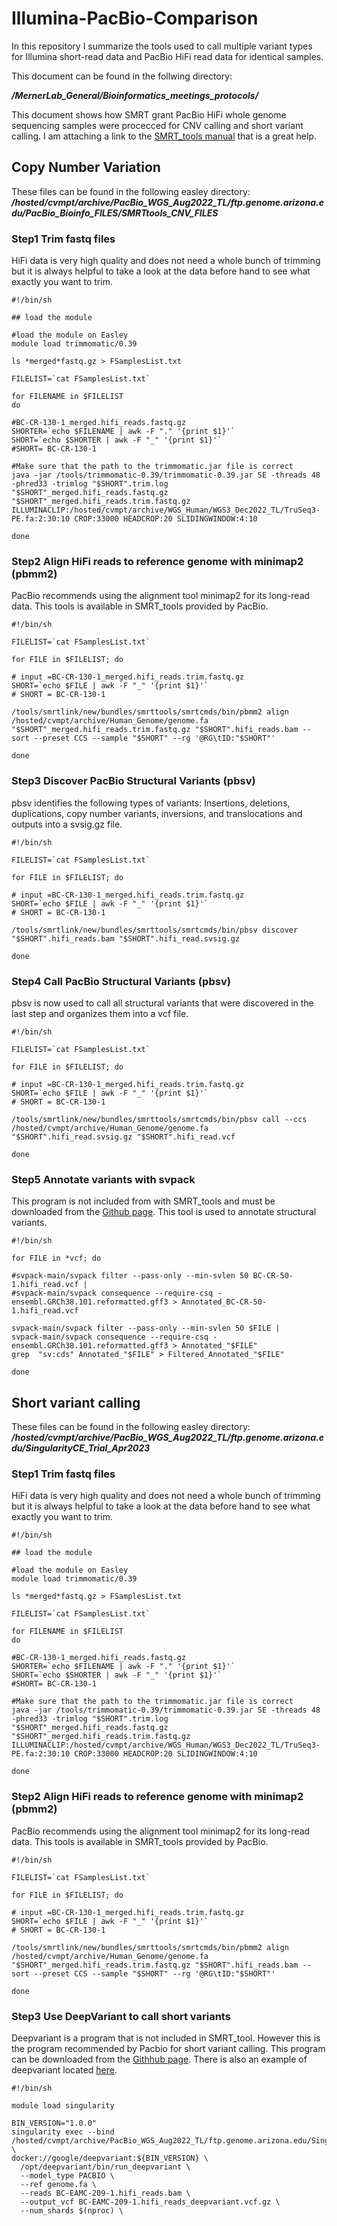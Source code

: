 # Illumina-PacBio-Comparison
In this repository I summarize the tools used to call multiple variant types for Illumina short-read data and PacBio HiFi read data for identical samples. 



This document can be found in the follwing directory: 

***/MernerLab_General/Bioinformatics_meetings_protocols/*** 

This document shows how SMRT grant PacBio HiFi whole genome sequencing samples were procecced for CNV calling and short variant calling. I am attaching a link to the [SMRT_tools manual](chrome-extension://efaidnbmnnnibpcajpcglclefindmkaj/https://www.pacb.com/wp-content/uploads/SMRT_Tools_Reference_Guide_v11.0.pdf) that is a great help. 

## Copy Number Variation 
These files can be found in the following easley directory:
***/hosted/cvmpt/archive/PacBio_WGS_Aug2022_TL/ftp.genome.arizona.edu/PacBio_Bioinfo_FILES/SMRTtools_CNV_FILES***

### Step1 Trim fastq files
HiFi data is very high quality and does not need a whole bunch of trimming but it is always helpful to take a look at the data before hand to see what exactly you want to trim. 

```
#!/bin/sh

## load the module

#load the module on Easley
module load trimmomatic/0.39

ls *merged*fastq.gz > FSamplesList.txt

FILELIST=`cat FSamplesList.txt`

for FILENAME in $FILELIST
do

#BC-CR-130-1_merged.hifi_reads.fastq.gz
SHORTER=`echo $FILENAME | awk -F "." '{print $1}'`
SHORT=`echo $SHORTER | awk -F "_" '{print $1}'`
#SHORT= BC-CR-130-1

#Make sure that the path to the trimmomatic.jar file is correct
java -jar /tools/trimmomatic-0.39/trimmomatic-0.39.jar SE -threads 48 -phred33 -trimlog "$SHORT".trim.log "$SHORT"_merged.hifi_reads.fastq.gz "$SHORT"_merged.hifi_reads.trim.fastq.gz ILLUMINACLIP:/hosted/cvmpt/archive/WGS_Human/WGS3_Dec2022_TL/TruSeq3-PE.fa:2:30:10 CROP:33000 HEADCROP:20 SLIDINGWINDOW:4:10

done
```

### Step2 Align HiFi reads to reference genome with minimap2 (pbmm2)
PacBio recommends using the alignment tool minimap2 for its long-read data. This tools is available in SMRT_tools provided by PacBio. 

```
#!/bin/sh

FILELIST=`cat FSamplesList.txt`

for FILE in $FILELIST; do 

# input =BC-CR-130-1_merged.hifi_reads.trim.fastq.gz
SHORT=`echo $FILE | awk -F "_" '{print $1}'`
# SHORT = BC-CR-130-1

/tools/smrtlink/new/bundles/smrttools/smrtcmds/bin/pbmm2 align /hosted/cvmpt/archive/Human_Genome/genome.fa "$SHORT"_merged.hifi_reads.trim.fastq.gz "$SHORT".hifi_reads.bam --sort --preset CCS --sample "$SHORT" --rg '@RG\tID:"$SHORT"'

done
```

### Step3 Discover PacBio Structural Variants  (pbsv) 
pbsv identifies the following types of variants: Insertions, deletions, duplications, copy number variants, inversions, and translocations and outputs into a svsig.gz file.

```
#!/bin/sh

FILELIST=`cat FSamplesList.txt`

for FILE in $FILELIST; do 

# input =BC-CR-130-1_merged.hifi_reads.trim.fastq.gz
SHORT=`echo $FILE | awk -F "_" '{print $1}'`
# SHORT = BC-CR-130-1

/tools/smrtlink/new/bundles/smrttools/smrtcmds/bin/pbsv discover "$SHORT".hifi_reads.bam "$SHORT".hifi_read.svsig.gz

done
```

### Step4 Call PacBio Structural Variants (pbsv)
pbsv is now used to call all structural variants that were discovered in the last step and organizes them into a vcf file. 

```
#!/bin/sh

FILELIST=`cat FSamplesList.txt`

for FILE in $FILELIST; do 

# input =BC-CR-130-1_merged.hifi_reads.trim.fastq.gz
SHORT=`echo $FILE | awk -F "_" '{print $1}'`
# SHORT = BC-CR-130-1

/tools/smrtlink/new/bundles/smrttools/smrtcmds/bin/pbsv call --ccs /hosted/cvmpt/archive/Human_Genome/genome.fa "$SHORT".hifi_read.svsig.gz "$SHORT".hifi_read.vcf

done
```

### Step5 Annotate variants with svpack
This program is not included from with SMRT_tools and must be downloaded from the [Github page](https://github.com/PacificBiosciences/svpack). This tool is used to annotate structural variants. 

```
#!/bin/sh

for FILE in *vcf; do 

#svpack-main/svpack filter --pass-only --min-svlen 50 BC-CR-50-1.hifi_read.vcf |
#svpack-main/svpack consequence --require-csq - ensembl.GRCh38.101.reformatted.gff3 > Annotated_BC-CR-50-1.hifi_read.vcf

svpack-main/svpack filter --pass-only --min-svlen 50 $FILE |
svpack-main/svpack consequence --require-csq - ensembl.GRCh38.101.reformatted.gff3 > Annotated_"$FILE"
grep  "sv:cds" Annotated_"$FILE" > Filtered_Annotated_"$FILE"

done
```


## Short variant calling
These files can be found in the following easley directory:
***/hosted/cvmpt/archive/PacBio_WGS_Aug2022_TL/ftp.genome.arizona.edu/SingularityCE_Trial_Apr2023***

### Step1 Trim fastq files
HiFi data is very high quality and does not need a whole bunch of trimming but it is always helpful to take a look at the data before hand to see what exactly you want to trim. 

```
#!/bin/sh

## load the module

#load the module on Easley
module load trimmomatic/0.39

ls *merged*fastq.gz > FSamplesList.txt

FILELIST=`cat FSamplesList.txt`

for FILENAME in $FILELIST
do

#BC-CR-130-1_merged.hifi_reads.fastq.gz
SHORTER=`echo $FILENAME | awk -F "." '{print $1}'`
SHORT=`echo $SHORTER | awk -F "_" '{print $1}'`
#SHORT= BC-CR-130-1

#Make sure that the path to the trimmomatic.jar file is correct
java -jar /tools/trimmomatic-0.39/trimmomatic-0.39.jar SE -threads 48 -phred33 -trimlog "$SHORT".trim.log "$SHORT"_merged.hifi_reads.fastq.gz "$SHORT"_merged.hifi_reads.trim.fastq.gz ILLUMINACLIP:/hosted/cvmpt/archive/WGS_Human/WGS3_Dec2022_TL/TruSeq3-PE.fa:2:30:10 CROP:33000 HEADCROP:20 SLIDINGWINDOW:4:10

done
```

### Step2 Align HiFi reads to reference genome with minimap2 (pbmm2)
PacBio recommends using the alignment tool minimap2 for its long-read data. This tools is available in SMRT_tools provided by PacBio. 

```
#!/bin/sh

FILELIST=`cat FSamplesList.txt`

for FILE in $FILELIST; do 

# input =BC-CR-130-1_merged.hifi_reads.trim.fastq.gz
SHORT=`echo $FILE | awk -F "_" '{print $1}'`
# SHORT = BC-CR-130-1

/tools/smrtlink/new/bundles/smrttools/smrtcmds/bin/pbmm2 align /hosted/cvmpt/archive/Human_Genome/genome.fa "$SHORT"_merged.hifi_reads.trim.fastq.gz "$SHORT".hifi_reads.bam --sort --preset CCS --sample "$SHORT" --rg '@RG\tID:"$SHORT"'

done
```

### Step3 Use DeepVariant to call short variants
Deepvariant is a program that is not included in SMRT_tool. However this is the program recommended by Pacbio for short variant calling. This program can be downloaded from the [Githhub page](https://github.com/google/deepvariant). There is also an example of deepvariant located [here](https://github.com/google/deepvariant/blob/r1.0/docs/deepvariant-pacbio-model-case-study.md).

```
#!/bin/sh

module load singularity

BIN_VERSION="1.0.0"
singularity exec --bind /hosted/cvmpt/archive/PacBio_WGS_Aug2022_TL/ftp.genome.arizona.edu/SingularityCE_Trial_Apr2023 \
docker://google/deepvariant:${BIN_VERSION} \
  /opt/deepvariant/bin/run_deepvariant \
  --model_type PACBIO \
  --ref genome.fa \
  --reads BC-EAMC-209-1.hifi_reads.bam \
  --output_vcf BC-EAMC-209-1.hifi_reads_deepvariant.vcf.gz \
  --num_shards $(nproc) \
```
